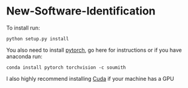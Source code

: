 # New-Software-Identification

To install run:

    python setup.py install

You also need to install [pytorch](http://pytorch.org/), go here for instructions or if you have anaconda run:

    conda install pytorch torchvision -c soumith

I also highly recommend installing [Cuda](https://developer.nvidia.com/cuda-downloads) if your machine has a GPU
